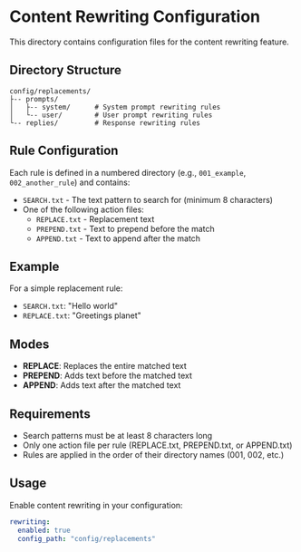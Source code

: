 # Content Rewriting Configuration

This directory contains configuration files for the content rewriting feature.

## Directory Structure

```
config/replacements/
├-- prompts/
│   ├-- system/      # System prompt rewriting rules
│   └-- user/        # User prompt rewriting rules
└-- replies/         # Response rewriting rules
```

## Rule Configuration

Each rule is defined in a numbered directory (e.g., `001_example`, `002_another_rule`) and contains:

- `SEARCH.txt` - The text pattern to search for (minimum 8 characters)
- One of the following action files:
  - `REPLACE.txt` - Replacement text
  - `PREPEND.txt` - Text to prepend before the match
  - `APPEND.txt` - Text to append after the match

## Example

For a simple replacement rule:
- `SEARCH.txt`: "Hello world"
- `REPLACE.txt`: "Greetings planet"

## Modes

- **REPLACE**: Replaces the entire matched text
- **PREPEND**: Adds text before the matched text
- **APPEND**: Adds text after the matched text

## Requirements

- Search patterns must be at least 8 characters long
- Only one action file per rule (REPLACE.txt, PREPEND.txt, or APPEND.txt)
- Rules are applied in the order of their directory names (001, 002, etc.)

## Usage

Enable content rewriting in your configuration:

```yaml
rewriting:
  enabled: true
  config_path: "config/replacements"
```